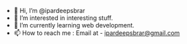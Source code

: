 - 👋 Hi, I’m @ipardeepsbrar
- 👀 I’m interested in interesting stuff.
- 🌱 I’m currently learning web development.
- 📫 How to reach me : Email at - ipardeepsbrar@gmail.com

<!---
ipardeepsbrar/ipardeepsbrar is a ✨ special ✨ repository because its `README.md` (this file) appears on your GitHub profile.
You can click the Preview link to take a look at your changes.
--->
